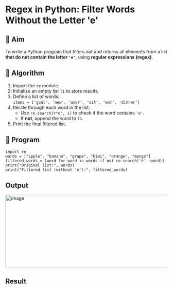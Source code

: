 # Regex in Python: Filter Words Without the Letter 'e'

## 🎯 Aim
To write a Python program that filters out and returns all elements from a list **that do not contain the letter `'e'`**, using **regular expressions (regex)**.

## 🧠 Algorithm
1. Import the `re` module.
2. Initialize an empty list `l1` to store results.
3. Define a list of words:  
   `items = ['goal', 'new', 'user', 'sit', 'eat', 'dinner']`
4. Iterate through each word in the list:
   - Use `re.search(r"e", i)` to check if the word contains `'e'`.
   - If **not**, append the word to `l1`.
5. Print the final filtered list.

## 🧾 Program
~~~
import re
words = ["apple", "banana", "grape", "kiwi", "orange", "mango"]
filtered_words = [word for word in words if not re.search('e', word)]
print("Original list:", words)
print("Filtered list (without 'e'):", filtered_words)

~~~
## Output
<img width="1551" height="227" alt="image" src="https://github.com/user-attachments/assets/d233d00a-e254-452a-bd66-00fa915c4d6a" />

## Result

